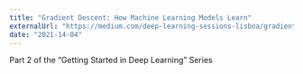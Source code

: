 ```yaml
---
title: "Gradient Descent: How Machine Learning Models Learn"
externalUrl: "https://medium.com/deep-learning-sessions-lisboa/gradient-descent-how-machine-learning-models-learn-46097f8e3609"
date: "2021-14-04"
---
```


Part 2 of the “Getting Started in Deep Learning” Series


